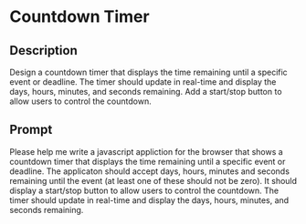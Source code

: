 # Countdown Timer

## Description
Design a countdown timer that displays the time remaining until a specific
event or deadline. The timer should update in real-time and display the days,
hours, minutes, and seconds remaining. Add a start/stop button to allow users
to control the countdown.


## Prompt
Please help me write a javascript appliction for the browser that shows a
countdown timer that displays the time remaining until a specific event or
deadline. The applicaton should accept days, hours, minutes and seconds
remaining until the event (at least one of these should not be zero). It should
display a start/stop button to allow users to control the countdown. The timer
should update in real-time and display the days, hours, minutes, and seconds
remaining.

